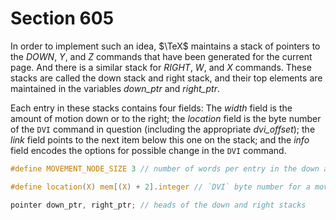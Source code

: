 # Section 605

In order to implement such an idea, $\TeX$ maintains a stack of pointers to the *DOWN*, *Y*, and *Z* commands that have been generated for the current page.
And there is a similar stack for *RIGHT*, *W*, and *X* commands.
These stacks are called the down stack and right stack, and their top elements are maintained in the variables *down_ptr* and *right_ptr*.

Each entry in these stacks contains four fields:
The *width* field is the amount of motion down or to the right; the *location* field is the byte number of the `DVI` command in question (including the appropriate *dvi_offset*); the *link* field points to the next item below this one on the stack; and the *info* field encodes the options for possible change in the `DVI` command.

```c include/constants.h
#define MOVEMENT_NODE_SIZE 3 // number of words per entry in the down and right stacks
```

```c include/dvi.h
#define location(X) mem[(X) + 2].integer // `DVI` byte number for a movement command
```

```c << Global variables >>+=
pointer down_ptr, right_ptr; // heads of the down and right stacks
```
